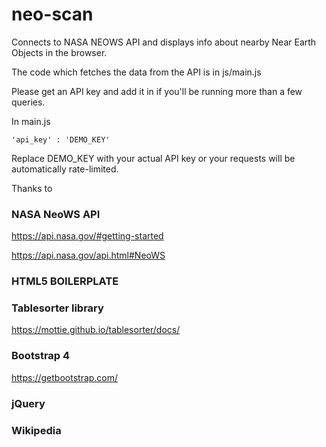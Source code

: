 # neo-scan

Connects to NASA NEOWS API and displays info about nearby 
Near Earth Objects in the browser.

The code which fetches the data from the API
is in js/main.js

Please get an API key and add it in if you'll be
running more than a few queries. 

In main.js


`'api_key' : 'DEMO_KEY'`

Replace DEMO_KEY with your actual API key or your
requests will be automatically rate-limited.

Thanks to

### NASA NeoWS API

https://api.nasa.gov/#getting-started

https://api.nasa.gov/api.html#NeoWS

### HTML5 BOILERPLATE

### Tablesorter library

https://mottie.github.io/tablesorter/docs/

### Bootstrap 4

https://getbootstrap.com/

### jQuery

### Wikipedia